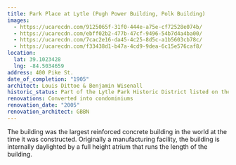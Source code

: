 ```yaml
---
title: Park Place at Lytle (Pugh Power Building, Polk Building)
images:
  - https://ucarecdn.com/9125065f-31f0-444e-a75e-cf72528e074b/
  - https://ucarecdn.com/ebff02b2-477b-47cf-9496-54b7d4a4ba00/
  - https://ucarecdn.com/7cac2e16-da45-4c25-8d5c-a1b5603cb78c/
  - https://ucarecdn.com/f33438d1-b47a-4cd9-9dea-6c15e576caf8/
location:
  lat: 39.1023428
  lng: -84.5034659
address: 400 Pike St.
date_of_completion: "1905"
architect: Louis Dittoe & Benjamin Wisenall
historic_status: Part of the Lytle Park Historic District listed on the NRHP in 1976.
renovations: Converted into condominiums
renovation_date: "2005"
renovation_architect: GBBN
---
```


The building was the largest reinforced concrete building in the world at the time it was constructed. Originally a manufacturing facility, the building is internally daylighted by a full height atrium that runs the length of the building.
